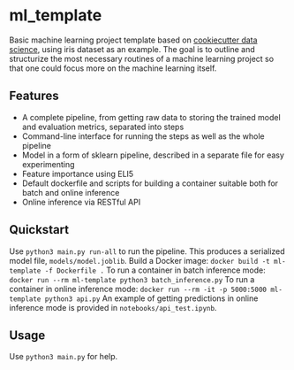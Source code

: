 

ml_template
==============================

Basic machine learning project template based on <a target="_blank" href="https://drivendata.github.io/cookiecutter-data-science/">cookiecutter data science</a>, using iris dataset as an example. The goal is to outline and structurize the most necessary routines of a machine learning project so that one could focus more on the machine learning itself.

Features
------------
- A complete pipeline, from getting raw data to storing the trained model and evaluation metrics, separated into steps
- Command-line interface for running the steps as well as the whole pipeline
- Model in a form of sklearn pipeline, described in a separate file for easy experimenting
- Feature importance using ELI5
- Default dockerfile and scripts for building a container suitable both for batch and online inference
- Online inference via RESTful API 

Quickstart
------------

Use `python3 main.py run-all` to run the pipeline. This produces a serialized model file, `models/model.joblib`.
Build a Docker image: 
`docker build -t ml-template -f Dockerfile .`
To run a container in batch inference mode: 
`docker run --rm ml-template python3 batch_inference.py`
To run a container in online inference mode: 
`docker run --rm -it -p 5000:5000 ml-template python3 api.py`
An example of getting predictions in online inference mode is provided in `notebooks/api_test.ipynb`.

Usage
------------

Use `python3 main.py` for help.
